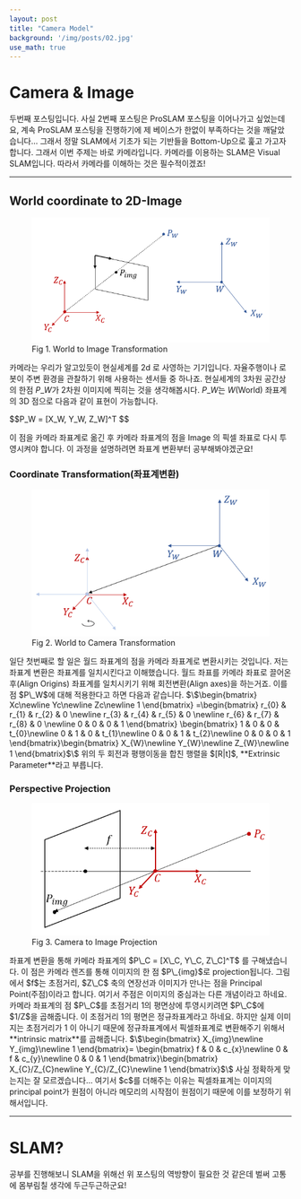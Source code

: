 ```yaml
---
layout: post
title: "Camera Model"
background: '/img/posts/02.jpg'
use_math: true
---
```


# Camera & Image
두번째 포스팅입니다. 사실 2번째 포스팅은 ProSLAM 포스팅을 이어나가고 싶었는데요, 계속 ProSLAM 포스팅을 진행하기에 제 베이스가 한없이 부족하다는 것을
깨달았습니다... 그래서 정말 SLAM에서 기초가 되는 기반들을 Bottom-Up으로 훑고 가고자합니다.
그래서 이번 주제는 바로 카메라입니다. 카메라를 이용하는 SLAM은 Visual SLAM입니다. 따라서 카메라를 이해하는 것은 필수적이겠죠!

---
## World coordinate to 2D-Image
<figure>
<img class="img-fluid" src="/img/posts/W2I.PNG" alt="World2Image">
<figcaption>Fig 1. World to Image Transformation</figcaption>
</figure>

카메라는 우리가 알고있듯이 현실세계를 2d 로 사영하는 기기입니다. 자율주행이나 로봇이 주변 환경을 관찰하기 위해 사용하는 센서들 중 하나죠.
현실세계의 3차원 공간상의 한점 $P\_W$가 2차원 이미지에 찍히는 것을 생각해봅시다.
$P\_W$는 $W$(World) 좌표계의 3D 점으로 다음과 같이 표현이 가능합니다.

$\$P\_W = [X\_W, Y\_W, Z\_W]^T $\$

이 점을 카메라 좌표계로 옮긴 후 카메라 좌표계의 점을 Image 의 픽셀 좌표로 다시 투영시켜야 합니다.
이 과정을 설명하려면 좌표계 변환부터 공부해봐야겠군요!

### Coordinate Transformation(좌표계변환)
<figure>
<img class="img-fluid" src="/img/posts/W2C.PNG" alt="World2Camera">
<figcaption>Fig 2. World to Camera Transformation</figcaption>
</figure>
일단 첫번째로 할 일은 월드 좌표계의 점을 카메라 좌표계로 변환시키는 것입니다.
저는 좌표계 변환은 좌표계를 일치시킨다고 이해했습니다. 월드 좌표를 카메라 좌표로 끌어온 후(Align Origins) 좌표계를 일치시키기 위해 회전변환(Align axes)을 하는거죠.
이를 점 $P\_W$에 대해 적용한다고 하면 다음과 같습니다. 
$\$\begin{bmatrix}
Xc\newline
Yc\newline
Zc\newline
1
\end{bmatrix}
=\begin{bmatrix}
r_{0} & r_{1} & r_{2} & 0 \newline
r_{3} & r_{4} & r_{5} & 0 \newline
r_{6} & r_{7} & r_{8} & 0 \newline
0 & 0 & 0 & 1
\end{bmatrix}
\begin{bmatrix}
1 & 0 & 0 & t_{0}\newline
0 & 1 & 0 & t_{1}\newline
0 & 0 & 1 & t_{2}\newline
0 & 0 & 0 & 1
\end{bmatrix}\begin{bmatrix}
X_{W}\newline
Y_{W}\newline
Z_{W}\newline
1
\end{bmatrix}$\$
위의 두 회전과 평행이동을 합친 행렬을 $[R|t]$, **Extrinsic Parameter**라고 부릅니다.

### Perspective Projection
<figure>
<img class="img-fluid" src="/img/posts/C2I.PNG" alt="Camera2Image">
<figcaption>Fig 3. Camera to Image Projection</figcaption>
</figure>
좌표계 변환을 통해 카메라 좌표계의 $P\_C = [X\_C, Y\_C, Z\_C]^T$ 를 구해냈습니다. 이 점은 카메라 렌즈를 통해 이미지의 한 점 $P\_{img}$로 projection됩니다.
그림에서 $f$는 초점거리, $Z\_C$ 축의 연장선과 이미지가 만나는 점을 Principal Point(주점)이라고 합니다. 여기서 주점은 이미지의 중심과는 다른 개념이라고
하네요.
카메라 좌표계의 점 $P\_C$를 초점거리 1의 평면상에 투영시키려면 $P\_C$에 $1/Z$을 곱해줍니다. 이 초점거리 1의 평면은 정규좌표계라고 하네요.
하지만 실제 이미지는 초점거리가 1 이 아니기 때문에 정규좌표계에서 픽셀좌표계로 변환해주기 위해서 **intrinsic matrix**를 곱해줍니다.
$\$\begin{bmatrix}
X_{img}\newline 
Y_{img}\newline
1
\end{bmatrix}=
\begin{bmatrix}
f & 0 & c_{x}\newline
0 & f & c_{y}\newline
0 & 0 & 1
\end{bmatrix}\begin{bmatrix}
X_{C}/Z_{C}newline
Y_{C}/Z_{C}\newline
1
\end{bmatrix}$\$
사실 정확하게 맞는지는 잘 모르겠습니다... 
여기서 $c$를 더해주는 이유는 픽셀좌표계는 이미지의 principal point가 원점이 아니라 메모리의 시작점이 원점이기 때문에 이를 보정하기 위해서입니다.

---
# SLAM?
공부를 진행해보니 SLAM을 위해선 위 포스팅의 역방향이 필요한 것 같은데 벌써 고통에 몸부림칠 생각에 두근두근하군요!


